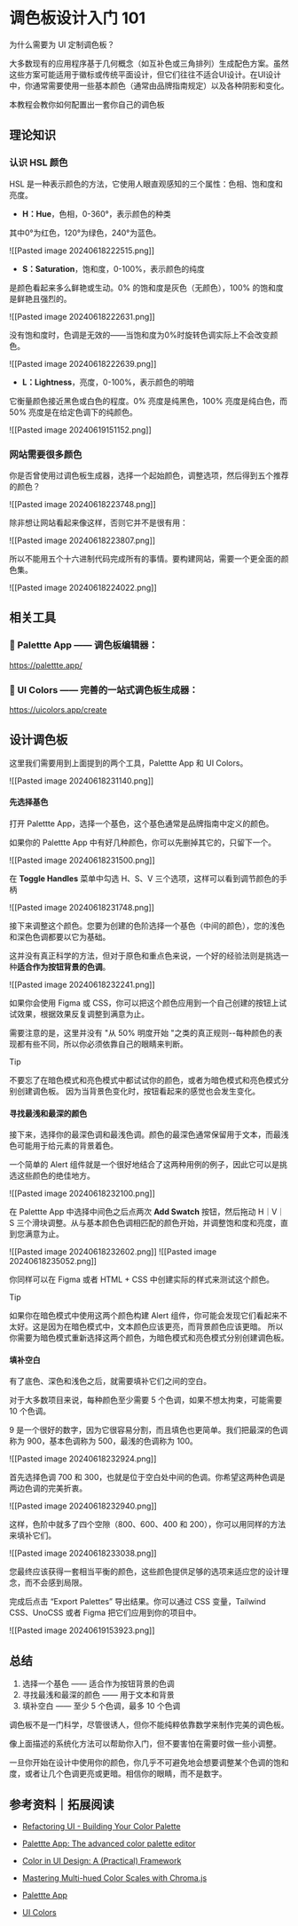 # 调色板设计入门 101

为什么需要为 UI 定制调色板？

大多数现有的应用程序基于几何概念（如互补色或三角排列）生成配色方案。虽然这些方案可能适用于徽标或传统平面设计，但它们往往不适合UI设计。在UI设计中，你通常需要使用一些基本颜色（通常由品牌指南规定）以及各种阴影和变化。

本教程会教你如何配置出一套你自己的调色板

## 理论知识

### 认识 HSL 颜色

HSL 是一种表示颜色的方法，它使用人眼直观感知的三个属性：色相、饱和度和亮度。

- **H：Hue**，色相，0-360°，表示颜色的种类

其中0°为红色，120°为绿色，240°为蓝色。

![[Pasted image 20240618222515.png]]

- **S：Saturation**，饱和度，0-100%，表示颜色的纯度

是颜色看起来多么鲜艳或生动。0% 的饱和度是灰色（无颜色），100% 的饱和度是鲜艳且强烈的。

![[Pasted image 20240618222631.png]]

没有饱和度时，色调是无效的——当饱和度为0%时旋转色调实际上不会改变颜色。

![[Pasted image 20240618222639.png]]

- **L：Lightness**，亮度，0-100%，表示颜色的明暗

它衡量颜色接近黑色或白色的程度。0% 亮度是纯黑色，100% 亮度是纯白色，而50% 亮度是在给定色调下的纯颜色。

![[Pasted image 20240619151152.png]]

### 网站需要很多颜色

你是否曾使用过调色板生成器，选择一个起始颜色，调整选项，然后得到五个推荐的颜色？

![[Pasted image 20240618223748.png]]

除非想让网站看起来像这样，否则它并不是很有用：

![[Pasted image 20240618223807.png]]

所以不能用五个十六进制代码完成所有的事情。要构建网站，需要一个更全面的颜色集。

![[Pasted image 20240618224022.png]]

## 相关工具

### 🎨 Palettte App —— 调色板编辑器：
https://palettte.app/

### 🍱 UI Colors —— 完善的一站式调色板生成器：
https://uicolors.app/create

## 设计调色板

这里我们需要用到上面提到的两个工具，Palettte App 和 UI Colors。

![[Pasted image 20240618231140.png]]

#### 先选择基色

打开 Palettte App，选择一个基色，这个基色通常是品牌指南中定义的颜色。

如果你的 Palettte App 中有好几种颜色，你可以先删掉其它的，只留下一个。

![[Pasted image 20240618231500.png]]

在 **Toggle Handles** 菜单中勾选 H、S、V 三个选项，这样可以看到调节颜色的手柄

![[Pasted image 20240618231748.png]]

接下来调整这个颜色。您要为创建的色阶选择一个基色（中间的颜色），您的浅色和深色色调都要以它为基础。

这并没有真正科学的方法，但对于原色和重点色来说，一个好的经验法则是挑选一种**适合作为按钮背景的色调**。

![[Pasted image 20240618232241.png]]

如果你会使用 Figma 或 CSS，你可以把这个颜色应用到一个自己创建的按钮上试试效果，根据效果反复调整到满意为止。

需要注意的是，这里并没有 "从 50% 明度开始 "之类的真正规则--每种颜色的表现都有些不同，所以你必须依靠自己的眼睛来判断。

> [!TIP]
> 不要忘了在暗色模式和亮色模式中都试试你的颜色，或者为暗色模式和亮色模式分别创建调色板。
> 因为当背景色变化时，按钮看起来的感觉也会发生变化。

#### 寻找最浅和最深的颜色

接下来，选择你的最深色调和最浅色调。颜色的最深色通常保留用于文本，而最浅色可能用于给元素的背景着色。

一个简单的 Alert 组件就是一个很好地结合了这两种用例的例子，因此它可以是挑选这些颜色的绝佳地方。

![[Pasted image 20240618232100.png]]

在 Palettte App 中选择中间色之后点两次 **Add Swatch** 按钮，然后拖动 H｜V｜S 三个滑块调整。从与基本颜色色调相匹配的颜色开始，并调整饱和度和亮度，直到您满意为止。

![[Pasted image 20240618232602.png]]
![[Pasted image 20240618235052.png]]

你同样可以在 Figma 或者 HTML + CSS 中创建实际的样式来测试这个颜色。

> [!TIP]
> 如果你在暗色模式中使用这两个颜色构建 Alert 组件，你可能会发现它们看起来不太好。这是因为在暗色模式中，文本颜色应该更亮，而背景颜色应该更暗。
> 所以你需要为暗色模式重新选择这两个颜色，为暗色模式和亮色模式分别创建调色板。

#### 填补空白

有了底色、深色和浅色之后，就需要填补它们之间的空白。

对于大多数项目来说，每种颜色至少需要 5 个色调，如果不想太拘束，可能需要 10 个色调。

9 是一个很好的数字，因为它很容易分割，而且填色也更简单。我们把最深的色调称为 900，基本色调称为 500，最浅的色调称为 100。

![[Pasted image 20240618232924.png]]

首先选择色调 700 和 300，也就是位于空白处中间的色调。你希望这两种色调是两边色调的完美折衷。

![[Pasted image 20240618232940.png]]

这样，色阶中就多了四个空隙（800、600、400 和 200），你可以用同样的方法来填补它们。

![[Pasted image 20240618233038.png]]

您最终应该获得一套相当平衡的颜色，这些颜色提供足够的选项来适应您的设计理念，而不会感到局限。

完成后点击 “Export Palettes” 导出结果。你可以通过 CSS 变量，Tailwind CSS、UnoCSS 或者 Figma 把它们应用到你的项目中。

![[Pasted image 20240619153923.png]]

## 总结

1. 选择一个基色 —— 适合作为按钮背景的色调
2. 寻找最浅和最深的颜色 —— 用于文本和背景
3. 填补空白 —— 至少 5 个色调，最多 10 个色调

调色板不是一门科学，尽管很诱人，但你不能纯粹依靠数学来制作完美的调色板。

像上面描述的系统化方法可以帮助你入门，但不要害怕在需要时做一些小调整。

一旦你开始在设计中使用你的颜色，你几乎不可避免地会想要调整某个色调的饱和度，或者让几个色调更亮或更暗。相信你的眼睛，而不是数字。

## 参考资料｜拓展阅读

- [Refactoring UI - Building Your Color Palette](https://refactoringui.com/previews/building-your-color-palette/)
- [Palettte App: The advanced color palette editor](https://gabrielschneider.de/palettte-app/)
- [Color in UI Design: A (Practical) Framework](https://www.learnui.design/blog/color-in-ui-design-a-practical-framework.html)
- [Mastering Multi-hued Color Scales with Chroma.js](https://www.vis4.net/blog/mastering-multi-hued-color-scales/)

- [Palettte App](https://palettte.app/)
- [UI Colors](https://uicolors.app/create)
